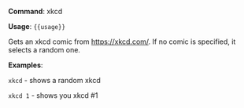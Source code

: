 **Command**: xkcd

**Usage**: `{{usage}}`

Gets an xkcd comic from <https://xkcd.com/>. If no comic is specified, it selects a random one.



**Examples**:

`xkcd` - shows a random xkcd

`xkcd 1` - shows you xkcd #1
